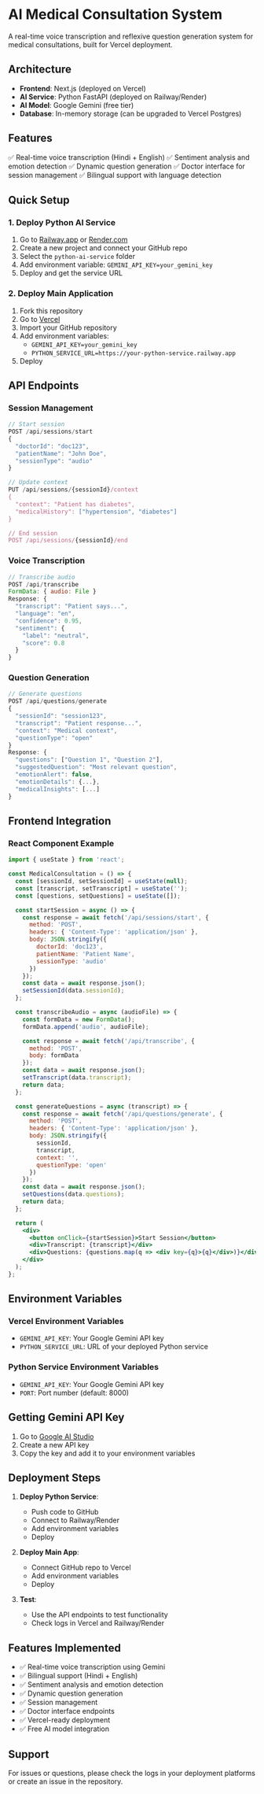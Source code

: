 # AI Medical Consultation System

A real-time voice transcription and reflexive question generation system for medical consultations, built for Vercel deployment.

## Architecture

- **Frontend**: Next.js (deployed on Vercel)
- **AI Service**: Python FastAPI (deployed on Railway/Render)
- **AI Model**: Google Gemini (free tier)
- **Database**: In-memory storage (can be upgraded to Vercel Postgres)

## Features

✅ Real-time voice transcription (Hindi + English)
✅ Sentiment analysis and emotion detection
✅ Dynamic question generation
✅ Doctor interface for session management
✅ Bilingual support with language detection

## Quick Setup

### 1. Deploy Python AI Service

1. Go to [Railway.app](https://railway.app) or [Render.com](https://render.com)
2. Create a new project and connect your GitHub repo
3. Select the `python-ai-service` folder
4. Add environment variable: `GEMINI_API_KEY=your_gemini_key`
5. Deploy and get the service URL

### 2. Deploy Main Application

1. Fork this repository
2. Go to [Vercel](https://vercel.com)
3. Import your GitHub repository
4. Add environment variables:
   - `GEMINI_API_KEY=your_gemini_key`
   - `PYTHON_SERVICE_URL=https://your-python-service.railway.app`
5. Deploy

## API Endpoints

### Session Management
```javascript
// Start session
POST /api/sessions/start
{
  "doctorId": "doc123",
  "patientName": "John Doe",
  "sessionType": "audio"
}

// Update context
PUT /api/sessions/{sessionId}/context
{
  "context": "Patient has diabetes",
  "medicalHistory": ["hypertension", "diabetes"]
}

// End session
POST /api/sessions/{sessionId}/end
```

### Voice Transcription
```javascript
// Transcribe audio
POST /api/transcribe
FormData: { audio: File }
Response: {
  "transcript": "Patient says...",
  "language": "en",
  "confidence": 0.95,
  "sentiment": {
    "label": "neutral",
    "score": 0.8
  }
}
```

### Question Generation
```javascript
// Generate questions
POST /api/questions/generate
{
  "sessionId": "session123",
  "transcript": "Patient response...",
  "context": "Medical context",
  "questionType": "open"
}
Response: {
  "questions": ["Question 1", "Question 2"],
  "suggestedQuestion": "Most relevant question",
  "emotionAlert": false,
  "emotionDetails": {...},
  "medicalInsights": [...]
}
```

## Frontend Integration

### React Component Example
```jsx
import { useState } from 'react';

const MedicalConsultation = () => {
  const [sessionId, setSessionId] = useState(null);
  const [transcript, setTranscript] = useState('');
  const [questions, setQuestions] = useState([]);

  const startSession = async () => {
    const response = await fetch('/api/sessions/start', {
      method: 'POST',
      headers: { 'Content-Type': 'application/json' },
      body: JSON.stringify({
        doctorId: 'doc123',
        patientName: 'Patient Name',
        sessionType: 'audio'
      })
    });
    const data = await response.json();
    setSessionId(data.sessionId);
  };

  const transcribeAudio = async (audioFile) => {
    const formData = new FormData();
    formData.append('audio', audioFile);

    const response = await fetch('/api/transcribe', {
      method: 'POST',
      body: formData
    });
    const data = await response.json();
    setTranscript(data.transcript);
    return data;
  };

  const generateQuestions = async (transcript) => {
    const response = await fetch('/api/questions/generate', {
      method: 'POST',
      headers: { 'Content-Type': 'application/json' },
      body: JSON.stringify({
        sessionId,
        transcript,
        context: '',
        questionType: 'open'
      })
    });
    const data = await response.json();
    setQuestions(data.questions);
    return data;
  };

  return (
    <div>
      <button onClick={startSession}>Start Session</button>
      <div>Transcript: {transcript}</div>
      <div>Questions: {questions.map(q => <div key={q}>{q}</div>)}</div>
    </div>
  );
};
```

## Environment Variables

### Vercel Environment Variables
- `GEMINI_API_KEY`: Your Google Gemini API key
- `PYTHON_SERVICE_URL`: URL of your deployed Python service

### Python Service Environment Variables
- `GEMINI_API_KEY`: Your Google Gemini API key
- `PORT`: Port number (default: 8000)

## Getting Gemini API Key

1. Go to [Google AI Studio](https://makersuite.google.com/app/apikey)
2. Create a new API key
3. Copy the key and add it to your environment variables

## Deployment Steps

1. **Deploy Python Service**:
   - Push code to GitHub
   - Connect to Railway/Render
   - Add environment variables
   - Deploy

2. **Deploy Main App**:
   - Connect GitHub repo to Vercel
   - Add environment variables
   - Deploy

3. **Test**:
   - Use the API endpoints to test functionality
   - Check logs in Vercel and Railway/Render

## Features Implemented

- ✅ Real-time voice transcription using Gemini
- ✅ Bilingual support (Hindi + English)
- ✅ Sentiment analysis and emotion detection
- ✅ Dynamic question generation
- ✅ Session management
- ✅ Doctor interface endpoints
- ✅ Vercel-ready deployment
- ✅ Free AI model integration

## Support

For issues or questions, please check the logs in your deployment platforms or create an issue in the repository.